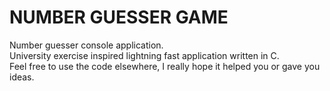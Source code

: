 <h1>NUMBER GUESSER GAME</h1>

Number guesser console application.<br>
University exercise inspired lightning fast application written in C.<br>
Feel free to use the code elsewhere, I really hope it helped you or gave you ideas.
